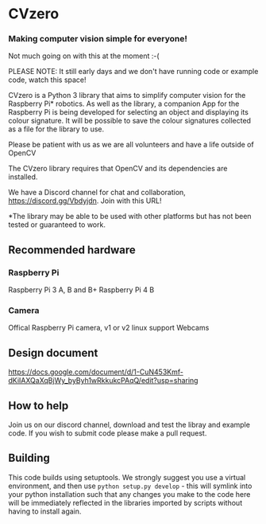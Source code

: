 
# CVzero
### Making computer vision simple for everyone!

Not much going on with this at the moment :-(

PLEASE NOTE: It still early days and we don't have running code or example code, watch this space!

CVzero is a Python 3 library that aims to simplify computer vision for the Raspberry Pi* robotics.
As well as the library, a companion App for the Raspberry Pi is being developed for selecting an object and displaying its colour signature. It will be possible to save the colour signatures collected as a file for the library to use.

Please be patient with us as we are all volunteers and have a life outside of OpenCV

The CVzero library requires that OpenCV and its dependencies are installed.

We have a Discord channel for chat and collaboration, https://discord.gg/Vbdyjdn. Join with this URL!

*The library may be able to be used with other platforms but has not been tested or guaranteed to work.

## Recommended hardware

### Raspberry Pi

Raspberry Pi 3 A, B and B+
Raspberry Pi 4 B

### Camera

Offical Raspberry Pi camera, v1 or v2
linux support Webcams

## Design document 

https://docs.google.com/document/d/1-CuN453Kmf-dKiIAXQaXqBjWy_byByh1wRkkukcPAqQ/edit?usp=sharing

## How to help

Join us on our discord channel, download and test the libray and example code.
If you wish to submit code please make a pull request.


## Building

This code builds using setuptools. We strongly suggest you use a virtual environment, and then use 
```python setup.py develop``` - this will symlink into your python installation such that any changes
you make to the code here will be immediately reflected in the libraries imported by scripts without
having to install again.




